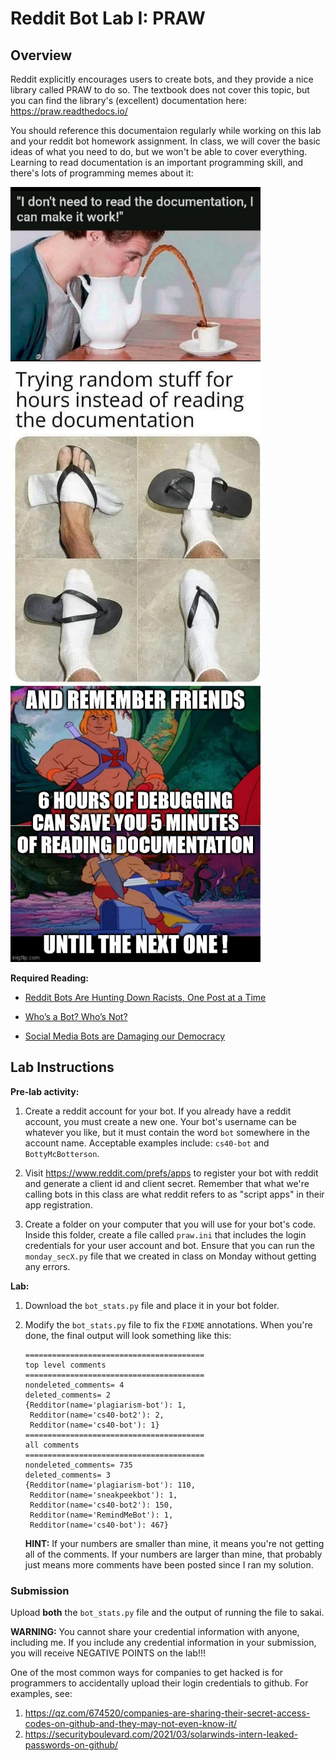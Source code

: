 # Reddit Bot Lab I: PRAW

## Overview

Reddit explicitly encourages users to create bots,
and they provide a nice library called PRAW to do so.
The textbook does not cover this topic,
but you can find the library's (excellent) documentation here:
<https://praw.readthedocs.io/>

You should reference this documentaion regularly while working on this lab and your reddit bot homework assignment.
In class, we will cover the basic ideas of what you need to do,
but we won't be able to cover everything.
Learning to read documentation is an important programming skill,
and there's lots of programming memes about it:

<img width=400px src=doc-meme3.jpg>
<br>

<img width=400px src=doc-meme1.jpg>
<br>

<img width=400px src=doc-meme2.png>
<br>


**Required Reading:**

* [Reddit Bots Are Hunting Down Racists, One Post at a Time](https://www.wired.com/story/reddit-bots-are-hunting-down-racists-one-post-at-a-time/)

* [Who’s a Bot? Who’s Not?](https://www.nytimes.com/2020/06/16/science/social-media-bots-kazemi.html)

* [Social Media Bots are Damaging our Democracy](https://www.engadget.com/2019-08-15-social-media-bots-are-damaging-our-democracy.html)

## Lab Instructions

**Pre-lab activity:**

1. Create a reddit account for your bot.
   If you already have a reddit account, you must create a new one.
   Your bot's username can be whatever you like,
   but it must contain the word `bot` somewhere in the account name.
   Acceptable examples include: `cs40-bot` and `BottyMcBotterson`.

1. Visit <https://www.reddit.com/prefs/apps> to register your bot with reddit and generate a client id and client secret.
   Remember that what we're calling bots in this class are what reddit refers to as "script apps" in their app registration.

1. Create a folder on your computer that you will use for your bot's code.
   Inside this folder, create a file called `praw.ini` that includes the login credentials for your user account and bot.
   Ensure that you can run the `monday_secX.py` file that we created in class on Monday without getting any errors.

**Lab:**

1. Download the `bot_stats.py` file and place it in your bot folder.

1. Modify the `bot_stats.py` file to fix the `FIXME` annotations.
   When you're done, the final output will look something like this:

   ```
   ========================================
   top level comments
   ========================================
   nondeleted_comments= 4
   deleted_comments= 2
   {Redditor(name='plagiarism-bot'): 1,
    Redditor(name='cs40-bot2'): 2,
    Redditor(name='cs40-bot'): 1}
   ========================================
   all comments
   ========================================
   nondeleted_comments= 735
   deleted_comments= 3
   {Redditor(name='plagiarism-bot'): 110,
    Redditor(name='sneakpeekbot'): 1,
    Redditor(name='cs40-bot2'): 150,
    Redditor(name='RemindMeBot'): 1,
    Redditor(name='cs40-bot'): 467}
   ```

   **HINT:**
   If your numbers are smaller than mine,
   it means you're not getting all of the comments.
   If your numbers are larger than mine,
   that probably just means more comments have been posted since I ran my solution.

### Submission

Upload **both** the `bot_stats.py` file and the output of running the file to sakai.

**WARNING:**
You cannot share your credential information with anyone,
including me.
If you include any credential information in your submission,
you will receive NEGATIVE POINTS on the lab!!!

One of the most common ways for companies to get hacked is for programmers to accidentally upload their login credentials to github.
For examples, see:
1. https://qz.com/674520/companies-are-sharing-their-secret-access-codes-on-github-and-they-may-not-even-know-it/
1. https://securityboulevard.com/2021/03/solarwinds-intern-leaked-passwords-on-github/
